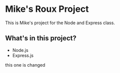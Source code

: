 # Mike's Roux Project

This is Mike's project for the Node and Express class.

## What's in this project?

* Node.js
* Express.js

this one is changed
